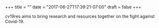 +++
title = ""
date = "2017-06-27T17:39:21-07:00"
draft = false
+++

cv19res aims to bring research and resources together on the fight against Covid-19.

